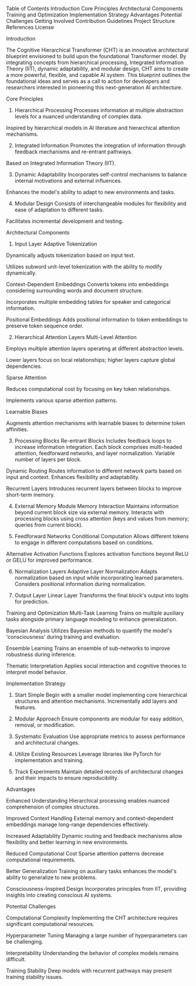 Table of Contents
Introduction
Core Principles
Architectural Components
Training and Optimization
Implementation Strategy
Advantages
Potential Challenges
Getting Involved
Contribution Guidelines
Project Structure
References
License


Introduction

The Cognitive Hierarchical Transformer (CHT) is an innovative architectural blueprint envisioned to build upon the foundational Transformer model. By integrating concepts from hierarchical processing, Integrated Information Theory (IIT), dynamic adaptability, and modular design, CHT aims to create a more powerful, flexible, and capable AI system. This blueprint outlines the foundational ideas and serves as a call to action for developers and researchers interested in pioneering this next-generation AI architecture.

Core Principles

1. Hierarchical Processing
Processes information at multiple abstraction levels for a nuanced understanding of complex data.

Inspired by hierarchical models in AI literature and hierarchical attention mechanisms.



2. Integrated Information
Promotes the integration of information through feedback mechanisms and re-entrant pathways.

Based on Integrated Information Theory (IIT).



3. Dynamic Adaptability
Incorporates self-control mechanisms to balance internal motivations and external influences.

Enhances the model's ability to adapt to new environments and tasks.



4. Modular Design
Consists of interchangeable modules for flexibility and ease of adaptation to different tasks.

Facilitates incremental development and testing.




Architectural Components

1. Input Layer
Adaptive Tokenization

Dynamically adjusts tokenization based on input text.

Utilizes subword unit-level tokenization with the ability to modify dynamically.


Context-Dependent Embeddings
Converts tokens into embeddings considering surrounding words and document structure.

Incorporates multiple embedding tables for speaker and categorical information.


Positional Embeddings
Adds positional information to token embeddings to preserve token sequence order.



2. Hierarchical Attention Layers
Multi-Level Attention

Employs multiple attention layers operating at different abstraction levels.

Lower layers focus on local relationships; higher layers capture global dependencies.


Sparse Attention

Reduces computational cost by focusing on key token relationships.

Implements various sparse attention patterns.


Learnable Biases

Augments attention mechanisms with learnable biases to determine token affinities.



3. Processing Blocks
Re-entrant Blocks
Includes feedback loops to increase information integration.
Each block comprises multi-headed attention, feedforward networks, and layer normalization.
Variable number of layers per block.


Dynamic Routing
Routes information to different network parts based on input and context.
Enhances flexibility and adaptability.


Recurrent Layers
Introduces recurrent layers between blocks to improve short-term memory.



4. External Memory Module
Memory Interaction
Maintains information beyond current block size via external memory.
Interacts with processing blocks using cross attention (keys and values from memory; queries from current block).



5. Feedforward Networks
Conditional Computation
Allows different tokens to engage in different computations based on conditions.


Alternative Activation Functions
Explores activation functions beyond ReLU or GELU for improved performance.



6. Normalization Layers
Adaptive Layer Normalization
Adapts normalization based on input while incorporating learned parameters.
Considers positional information during normalization.



7. Output Layer
Linear Layer
Transforms the final block's output into logits for prediction.



Training and Optimization
Multi-Task Learning
Trains on multiple auxiliary tasks alongside primary language modeling to enhance generalization.


Bayesian Analysis
Utilizes Bayesian methods to quantify the model's 'consciousness' during training and evaluation.


Ensemble Learning
Trains an ensemble of sub-networks to improve robustness during inference.


Thematic Interpretation
Applies social interaction and cognitive theories to interpret model behavior.



Implementation Strategy

1. Start Simple
Begin with a smaller model implementing core hierarchical structures and attention mechanisms.
Incrementally add layers and features.



2. Modular Approach
Ensure components are modular for easy addition, removal, or modification.



3. Systematic Evaluation
Use appropriate metrics to assess performance and architectural changes.



4. Utilize Existing Resources
Leverage libraries like PyTorch for implementation and training.



5. Track Experiments
Maintain detailed records of architectural changes and their impacts to ensure reproducibility.




Advantages

Enhanced Understanding
Hierarchical processing enables nuanced comprehension of complex structures.


Improved Context Handling
External memory and context-dependent embeddings manage long-range dependencies effectively.


Increased Adaptability
Dynamic routing and feedback mechanisms allow flexibility and better learning in new environments.


Reduced Computational Cost
Sparse attention patterns decrease computational requirements.


Better Generalization
Training on auxiliary tasks enhances the model's ability to generalize to new problems.


Consciousness-Inspired Design
Incorporates principles from IIT, providing insights into creating conscious AI systems.



Potential Challenges

Computational Complexity
Implementing the CHT architecture requires significant computational resources.


Hyperparameter Tuning
Managing a large number of hyperparameters can be challenging.


Interpretability
Understanding the behavior of complex models remains difficult.


Training Stability
Deep models with recurrent pathways may present training stability issues.



